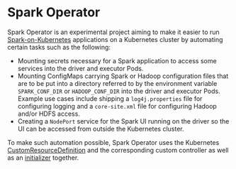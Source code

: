 # Spark Operator

Spark Operator is an experimental project aiming to make it easier to run [Spark-on-Kubernetes](https://github.com/apache-spark-on-k8s/spark) applications on a Kubernetes cluster by automating certain tasks such as the following:
* Mounting secrets necessary for a Spark application to access some services into the driver and executor Pods.
* Mounting ConfigMaps carrying Spark or Hadoop configuration files that are to be put into a directory referred to by the environment variable `SPARK_CONF_DIR` or `HADOOP_CONF_DIR` into the driver and executor Pods. Example use cases include shipping a `log4j.properties` file for configuring logging and a `core-site.xml` file for configuring Hadoop and/or HDFS access.
* Creating a `NodePort` service for the Spark UI running on the driver so the UI can be accessed from outside the Kubernetes cluster.

To make such automation possible, Spark Operator uses the Kubernetes [CustomResourceDefinition](https://kubernetes.io/docs/tasks/access-kubernetes-api/extend-api-custom-resource-definitions/) and the corresponding custom controller as well as an [initializer](https://kubernetes.io/docs/admin/extensible-admission-controllers/#initializers) together.